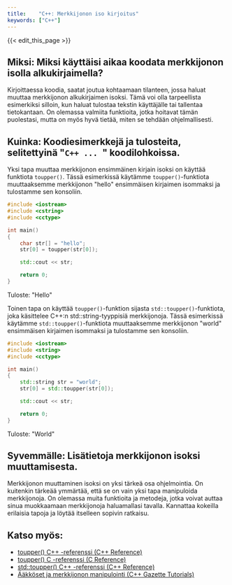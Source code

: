 ```yaml
---
title:    "C++: Merkkijonon iso kirjoitus"
keywords: ["C++"]
---
```


{{< edit_this_page >}}

## Miksi: Miksi käyttäisi aikaa koodata merkkijonon isolla alkukirjaimella?

Kirjoittaessa koodia, saatat joutua kohtaamaan tilanteen, jossa haluat muuttaa merkkijonon alkukirjaimen isoksi. Tämä voi olla tarpeellista esimerkiksi silloin, kun haluat tulostaa tekstin käyttäjälle tai tallentaa tietokantaan. On olemassa valmiita funktioita, jotka hoitavat tämän puolestasi, mutta on myös hyvä tietää, miten se tehdään ohjelmallisesti.

## Kuinka: Koodiesimerkkejä ja tulosteita, selitettyinä "```C++ ... ```" koodilohkoissa.

Yksi tapa muuttaa merkkijonon ensimmäinen kirjain isoksi on käyttää funktiota `toupper()`. Tässä esimerkissä käytämme `toupper()`-funktiota muuttaaksemme merkkijonon "hello" ensimmäisen kirjaimen isommaksi ja tulostamme sen konsoliin.

```C++
#include <iostream>
#include <cstring>
#include <cctype>

int main()
{
    char str[] = "hello";
    str[0] = toupper(str[0]);

    std::cout << str;

    return 0;
}
```
Tuloste: "Hello"

Toinen tapa on käyttää `toupper()`-funktion sijasta `std::toupper()`-funktiota, joka käsittelee C++:n std::string-tyyppisiä merkkijonoja. Tässä esimerkissä käytämme `std::toupper()`-funktiota muuttaaksemme merkkijonon "world" ensimmäisen kirjaimen isommaksi ja tulostamme sen konsoliin.

```C++
#include <iostream>
#include <string>
#include <cctype>

int main()
{
    std::string str = "world";
    str[0] = std::toupper(str[0]);

    std::cout << str;

    return 0;
}
```
Tuloste: "World"

## Syvemmälle: Lisätietoja merkkijonon isoksi muuttamisesta.

Merkkijonon muuttaminen isoksi on yksi tärkeä osa ohjelmointia. On kuitenkin tärkeää ymmärtää, että se on vain yksi tapa manipuloida merkkijonoja. On olemassa muita funktioita ja metodeja, jotka voivat auttaa sinua muokkaamaan merkkijonoja haluamallasi tavalla. Kannattaa kokeilla erilaisia tapoja ja löytää itselleen sopivin ratkaisu.

## Katso myös:

- [toupper() C++ -referenssi (C++ Reference)](https://en.cppreference.com/w/cpp/string/byte/toupper)
- [toupper() C -referenssi (C Reference)](https://en.cppreference.com/w/c/string/byte/toupper)
- [std::toupper() C++ -referenssi (C++ Reference)](https://en.cppreference.com/w/cpp/string/char_traits/toupper)
- [Ääkköset ja merkkijonon manipulointi (C++ Gazette Tutorials)](https://www.cplusplus.com/articles/541gkGSv/)